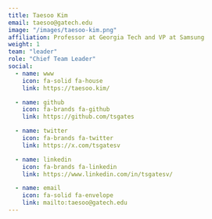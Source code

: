 ```yaml
---
title: Taesoo Kim
email: taesoo@gatech.edu
image: "/images/taesoo-kim.png"
affiliation: Professor at Georgia Tech and VP at Samsung
weight: 1
team: "leader"
role: "Chief Team Leader"
social:
  - name: www
    icon: fa-solid fa-house
    link: https://taesoo.kim/

  - name: github
    icon: fa-brands fa-github
    link: https://github.com/tsgates

  - name: twitter
    icon: fa-brands fa-twitter
    link: https://x.com/tsgatesv

  - name: linkedin
    icon: fa-brands fa-linkedin
    link: https://www.linkedin.com/in/tsgatesv/

  - name: email
    icon: fa-solid fa-envelope
    link: mailto:taesoo@gatech.edu
---
```

